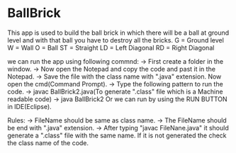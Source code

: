 # BallBrick
This app is used to build the ball brick in which there will be a ball at ground level and with that ball you have to destroy all the bricks.
G  = Ground level   
W  = Wall
O  = Ball
ST = Straight
LD = Left Diagonal
RD = Right Diagonal
 
we can run the app using following commnd:
-> First create a folder in the window.
-> Now open the Notepad and copy the code and past it in the Notepad.
-> Save the file with the class name with ".java" extension. Now open the cmd(Command Prompt).
-> Type the following pattern to run the code.
-> javac BallBrick2.java(To generate ".class" file which is a Machine readable code)
-> java BallBrick2
  Or we can run by using the RUN BUTTON in IDE(Eclipse).

Rules:
-> FileName should be same as class name.
-> The FileName should be end with ".java" extension.
-> After typing "javac FileNane.java" it should generate a ".class" file with the same name. If it is not generated the check the class name of the code.
